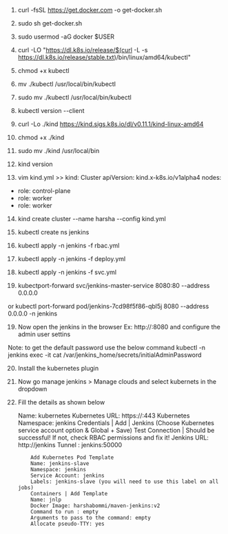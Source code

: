 1. curl -fsSL https://get.docker.com -o get-docker.sh

2. sudo sh get-docker.sh

3. sudo usermod -aG docker $USER

4. curl -LO "https://dl.k8s.io/release/$(curl -L -s https://dl.k8s.io/release/stable.txt)/bin/linux/amd64/kubectl"

5. chmod +x kubectl
6. mv ./kubectl /usr/local/bin/kubectl
7. sudo mv ./kubectl /usr/local/bin/kubectl
8. kubectl version --client
9. curl -Lo ./kind https://kind.sigs.k8s.io/dl/v0.11.1/kind-linux-amd64

10. chmod +x ./kind
11. sudo mv ./kind /usr/local/bin
12. kind version
13. vim kind.yml >> 
kind: Cluster
apiVersion: kind.x-k8s.io/v1alpha4
nodes:
- role: control-plane
- role: worker
- role: worker

14. kind create cluster --name harsha --config kind.yml

15. kubectl create ns jenkins

16. kubectl apply -n jenkins -f rbac.yml

17. kubectl apply -n jenkins -f deploy.yml
18. kubectl apply -n jenkins -f svc.yml
19.  kubectport-forward svc/jenkins-master-service 8080:80 --address 0.0.0.0

or kubectl port-forward pod/jenkins-7cd98f5f86-qbl5j 8080 --address 0.0.0.0 -n jenkins

19. Now open the jenkins in the browser Ex: http://<ip>:8080 and configure the admin user settins

Note: to get the default password use the below command
         kubectl -n jenkins exec -it <podname> cat /var/jenkins_home/secrets/initialAdminPassword

20. Install the kubernetes plugin

21. Now go manage jenkins > Manage clouds and select kubernets in the dropdown

22. Fill the details as shown below

	Name: kubernetes
        Kubernetes URL: https://<Master Docker container IP>:443
        Kubernetes Namespace: jenkins
        Credentials | Add | Jenkins (Choose Kubernetes service account option & Global + Save)
        Test Connection | Should be successful! If not, check RBAC permissions and fix it!
        Jenkins URL: http://jenkins
        Tunnel : jenkins:50000

            Add Kubernetes Pod Template
            Name: jenkins-slave
            Namespace: jenkins
            Service Account: jenkins
            Labels: jenkins-slave (you will need to use this label on all jobs)
            Containers | Add Template
            Name: jnlp
            Docker Image: harshabommi/maven-jenkins:v2
            Command to run : empty
            Arguments to pass to the command: empty
            Allocate pseudo-TTY: yes

